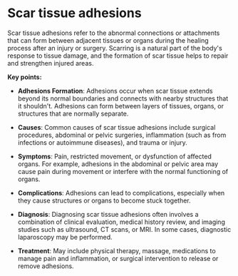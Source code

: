 # Scar tissue adhesions

Scar tissue adhesions refer to the abnormal connections or attachments that can form between adjacent tissues or organs during the healing process after an injury or surgery. Scarring is a natural part of the body's response to tissue damage, and the formation of scar tissue helps to repair and strengthen injured areas.

**Key points:**

* **Adhesions Formation**: Adhesions occur when scar tissue extends beyond its normal boundaries and connects with nearby structures that it shouldn't. Adhesions can form between layers of tissues, organs, or structures that are normally separate.

* **Causes**: Common causes of scar tissue adhesions include surgical procedures, abdominal or pelvic surgeries, inflammation (such as from infections or autoimmune diseases), and trauma or injury.

* **Symptoms**: Pain, restricted movement, or dysfunction of affected organs. For example, adhesions in the abdominal or pelvic area may cause pain during movement or interfere with the normal functioning of organs.

* **Complications**: Adhesions can lead to complications, especially when they cause structures or organs to become stuck together.

* **Diagnosis**: Diagnosing scar tissue adhesions often involves a combination of clinical evaluation, medical history review, and imaging studies such as ultrasound, CT scans, or MRI. In some cases, diagnostic laparoscopy may be performed.

* **Treatment**: May include physical therapy, massage, medications to manage pain and inflammation, or surgical intervention to release or remove adhesions.
